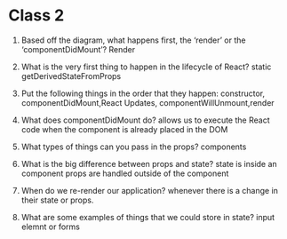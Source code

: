 # Class 2

1. Based off the diagram, what happens first, the ‘render’ or the ‘componentDidMount’? Render
2. What is the very first thing to happen in the lifecycle of React? static getDerivedStateFromProps
3. Put the following things in the order that they happen: constructor, componentDidMount,React Updates, componentWillUnmount,render
4. What does componentDidMount do? allows us to execute the React code when the component is already placed in the DOM

1. What types of things can you pass in the props? components
2. What is the big difference between props and state? state is inside an component props are handled outside of the component
3. When do we re-render our application? whenever there is a change in their state or props.
4. What are some examples of things that we could store in state? input elemnt or forms
